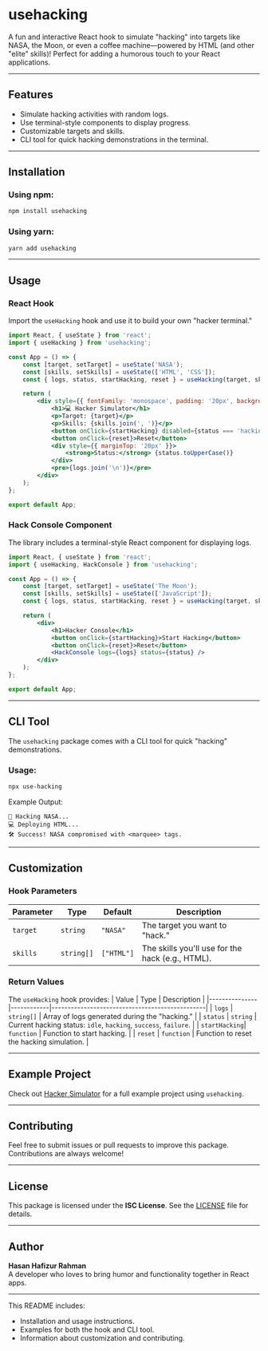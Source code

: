 # **usehacking**
A fun and interactive React hook to simulate "hacking" into targets like NASA, the Moon, or even a coffee machine—powered by HTML (and other "elite" skills)! Perfect for adding a humorous touch to your React applications.

---

## **Features**
- Simulate hacking activities with random logs.
- Use terminal-style components to display progress.
- Customizable targets and skills.
- CLI tool for quick hacking demonstrations in the terminal.

---

## **Installation**

### Using npm:
```bash
npm install usehacking
```

### Using yarn:
```bash
yarn add usehacking
```

---

## **Usage**

### **React Hook**
Import the `useHacking` hook and use it to build your own "hacker terminal."

```jsx
import React, { useState } from 'react';
import { useHacking } from 'usehacking';

const App = () => {
    const [target, setTarget] = useState('NASA');
    const [skills, setSkills] = useState(['HTML', 'CSS']);
    const { logs, status, startHacking, reset } = useHacking(target, skills);

    return (
        <div style={{ fontFamily: 'monospace', padding: '20px', background: '#000', color: '#0f0' }}>
            <h1>💻 Hacker Simulator</h1>
            <p>Target: {target}</p>
            <p>Skills: {skills.join(', ')}</p>
            <button onClick={startHacking} disabled={status === 'hacking'}>Start Hacking</button>
            <button onClick={reset}>Reset</button>
            <div style={{ marginTop: '20px' }}>
                <strong>Status:</strong> {status.toUpperCase()}
            </div>
            <pre>{logs.join('\n')}</pre>
        </div>
    );
};

export default App;
```

### **Hack Console Component**
The library includes a terminal-style React component for displaying logs.

```jsx
import React, { useState } from 'react';
import { useHacking, HackConsole } from 'usehacking';

const App = () => {
    const [target, setTarget] = useState('The Moon');
    const [skills, setSkills] = useState(['JavaScript']);
    const { logs, status, startHacking, reset } = useHacking(target, skills);

    return (
        <div>
            <h1>Hacker Console</h1>
            <button onClick={startHacking}>Start Hacking</button>
            <button onClick={reset}>Reset</button>
            <HackConsole logs={logs} status={status} />
        </div>
    );
};

export default App;
```

---

## **CLI Tool**
The `usehacking` package comes with a CLI tool for quick "hacking" demonstrations.

### Usage:
```bash
npx use-hacking
```

Example Output:
```
🚀 Hacking NASA...
💻 Deploying HTML...
🛠️ Success! NASA compromised with <marquee> tags.
```

---

## **Customization**

### **Hook Parameters**
| Parameter | Type       | Default  | Description                                      |
|-----------|------------|----------|--------------------------------------------------|
| `target`  | `string`   | `"NASA"` | The target you want to "hack."                  |
| `skills`  | `string[]` | `["HTML"]` | The skills you'll use for the hack (e.g., HTML).|

### **Return Values**
The `useHacking` hook provides:
| Value         | Type       | Description                                    |
|---------------|------------|------------------------------------------------|
| `logs`        | `string[]` | Array of logs generated during the "hacking."  |
| `status`      | `string`   | Current hacking status: `idle`, `hacking`, `success`, `failure`. |
| `startHacking`| `function` | Function to start hacking.                     |
| `reset`       | `function` | Function to reset the hacking simulation.      |

---

## **Example Project**
Check out [Hacker Simulator](https://github.com/your-username/hacker-simulator) for a full example project using `usehacking`.

---

## **Contributing**
Feel free to submit issues or pull requests to improve this package. Contributions are always welcome!

---

## **License**
This package is licensed under the **ISC License**. See the [LICENSE](./LICENSE) file for details.

---

## **Author**
**Hasan Hafizur Rahman**  
A developer who loves to bring humor and functionality together in React apps.

---

This README includes:
- Installation and usage instructions.
- Examples for both the hook and CLI tool.
- Information about customization and contributing.
